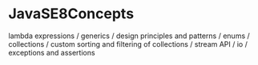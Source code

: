 # JavaSE8Concepts
lambda expressions / generics / design principles and patterns / enums / collections / custom sorting and filtering of collections / stream API / io / exceptions and assertions
